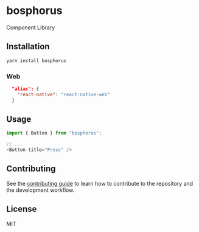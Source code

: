 # bosphorus

Component Library

## Installation

```sh
yarn install bosphorus
```

### Web

```package.json
  "alias": {
    "react-native": "react-native-web"
  }
```

## Usage

```js
import { Button } from "bosphorus";

// ...
<Button title="Press" />
```

## Contributing

See the [contributing guide](CONTRIBUTING.md) to learn how to contribute to the repository and the development workflow.

## License

MIT
